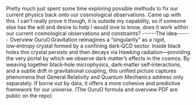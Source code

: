 Pretty much just spent some time exploring possible methods to fix our current physics back onto our cosmological observations. Came up with this. I can't really prove it though, it is outside my capability, 
so if someone else has the will and desire to help I would love to know, does it work within our current cosmological observations and constraints?
------The idea------
Overview
OuruO Gravitation reimagines a “singularity” as a rigid, low‑entropy crystal formed by a confining dark‑QCD sector. Inside black holes this crystal persists and then decays via Hawking radiation—providing the very portal by which we observe dark matter’s effects in the cosmos.
By weaving together black‑hole microphysics, dark‑matter self‑interactions, and a subtle drift in gravitational coupling, this unified picture captures phenomena that General Relativity and Quantum Mechanics address only separately. If borne out by data, it offers a more cohesive and predictive framework for our universe. 
(The OuruO formula and overview PDF are public on the repo)
